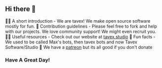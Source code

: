 ## Hi there 👋

🙋‍♀️ A short introduction - We are tavex! We make open source software mostly for fun.
🌈 Contribution guidelines - Please feel free to fork and help with our projects. We love community support! We might even recruit you.
👩‍💻 Useful resources - Check out our website at [tavex.studio](https://tavex.studio)
🍿 Fun facts - We used to be called Max's bots, then tavex bots and now Tavex Software/Studio
🧙 We have a [patreon](https://www.patreon.com/tavex) but its all good if you don't donate

### Have A Great Day!
